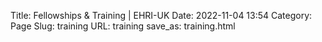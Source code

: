 Title: Fellowships & Training | EHRI-UK
Date: 2022-11-04 13:54
Category: Page
Slug: training
URL: training
save_as: training.html
